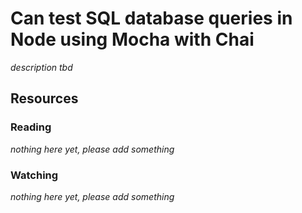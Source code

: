 # Can test SQL database queries in Node using Mocha with Chai

_description tbd_

## Resources

### Reading

_nothing here yet, please add something_

### Watching

_nothing here yet, please add something_
